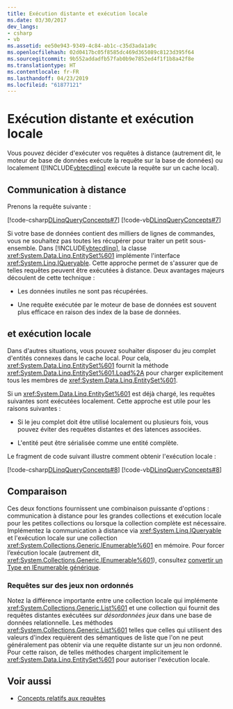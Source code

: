 ```yaml
---
title: Exécution distante et exécution locale
ms.date: 03/30/2017
dev_langs:
- csharp
- vb
ms.assetid: ee50e943-9349-4c84-ab1c-c35d3ada1a9c
ms.openlocfilehash: 02d0417bc05f8585dc469d365089c8123d395f64
ms.sourcegitcommit: 9b552addadfb57fab0b9e7852ed4f1f1b8a42f8e
ms.translationtype: HT
ms.contentlocale: fr-FR
ms.lasthandoff: 04/23/2019
ms.locfileid: "61877121"
---
```

# <a name="remote-vs-local-execution"></a>Exécution distante et exécution locale
Vous pouvez décider d'exécuter vos requêtes à distance (autrement dit, le moteur de base de données exécute la requête sur la base de données) ou localement ([!INCLUDE[vbtecdlinq](../../../../../../includes/vbtecdlinq-md.md)] exécute la requête sur un cache local).  
  
## <a name="remote-execution"></a>Communication à distance  
 Prenons la requête suivante :  
  
 [!code-csharp[DLinqQueryConcepts#7](../../../../../../samples/snippets/csharp/VS_Snippets_Data/DLinqQueryConcepts/cs/Program.cs#7)]
 [!code-vb[DLinqQueryConcepts#7](../../../../../../samples/snippets/visualbasic/VS_Snippets_Data/DLinqQueryConcepts/vb/Module1.vb#7)]  
  
 Si votre base de données contient des milliers de lignes de commandes, vous ne souhaitez pas toutes les récupérer pour traiter un petit sous-ensemble. Dans [!INCLUDE[vbtecdlinq](../../../../../../includes/vbtecdlinq-md.md)], la classe <xref:System.Data.Linq.EntitySet%601> implémente l'interface <xref:System.Linq.IQueryable>. Cette approche permet de s'assurer que de telles requêtes peuvent être exécutées à distance. Deux avantages majeurs découlent de cette technique :  
  
- Les données inutiles ne sont pas récupérées.  
  
- Une requête exécutée par le moteur de base de données est souvent plus efficace en raison des index de la base de données.  
  
## <a name="local-execution"></a>et exécution locale  
 Dans d'autres situations, vous pouvez souhaiter disposer du jeu complet d'entités connexes dans le cache local. Pour cela, <xref:System.Data.Linq.EntitySet%601> fournit la méthode <xref:System.Data.Linq.EntitySet%601.Load%2A> pour charger explicitement tous les membres de <xref:System.Data.Linq.EntitySet%601>.  
  
 Si un <xref:System.Data.Linq.EntitySet%601> est déjà chargé, les requêtes suivantes sont exécutées localement. Cette approche est utile pour les raisons suivantes :  
  
- Si le jeu complet doit être utilisé localement ou plusieurs fois, vous pouvez éviter des requêtes distantes et des latences associées.  
  
- L'entité peut être sérialisée comme une entité complète.  
  
 Le fragment de code suivant illustre comment obtenir l'exécution locale :  
  
 [!code-csharp[DLinqQueryConcepts#8](../../../../../../samples/snippets/csharp/VS_Snippets_Data/DLinqQueryConcepts/cs/Program.cs#8)]
 [!code-vb[DLinqQueryConcepts#8](../../../../../../samples/snippets/visualbasic/VS_Snippets_Data/DLinqQueryConcepts/vb/Module1.vb#8)]  
  
## <a name="comparison"></a>Comparaison  
 Ces deux fonctions fournissent une combinaison puissante d'options : communication à distance pour les grandes collections et exécution locale pour les petites collections ou lorsque la collection complète est nécessaire. Implémentez la communication à distance via <xref:System.Linq.IQueryable> et l'exécution locale sur une collection <xref:System.Collections.Generic.IEnumerable%601> en mémoire. Pour forcer l’exécution locale (autrement dit, <xref:System.Collections.Generic.IEnumerable%601>), consultez [convertir un Type en IEnumerable générique](../../../../../../docs/framework/data/adonet/sql/linq/convert-a-type-to-a-generic-ienumerable.md).  
  
### <a name="queries-against-unordered-sets"></a>Requêtes sur des jeux non ordonnés  
 Notez la différence importante entre une collection locale qui implémente <xref:System.Collections.Generic.List%601> et une collection qui fournit des requêtes distantes exécutées sur *désordonnées jeux* dans une base de données relationnelle. Les méthodes <xref:System.Collections.Generic.List%601> telles que celles qui utilisent des valeurs d'index requièrent des sémantiques de liste que l'on ne peut généralement pas obtenir via une requête distante sur un jeu non ordonné. Pour cette raison, de telles méthodes chargent implicitement le <xref:System.Data.Linq.EntitySet%601> pour autoriser l'exécution locale.  
  
## <a name="see-also"></a>Voir aussi

- [Concepts relatifs aux requêtes](../../../../../../docs/framework/data/adonet/sql/linq/query-concepts.md)
